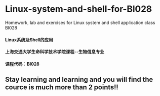# Linux-system-and-shell-for-BI028
Homework, lab and exercises for Linux system and shell application class BI028

#### Linux系统及Shell的应用
#### 上海交通大学生命科学技术学院课程--生物信息专业
#### 课程代码：BI028

## Stay learning and learning and you will find the cource is much more than 2 points!!
